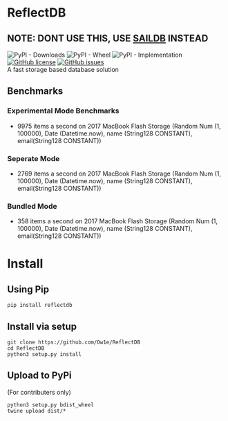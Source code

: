 # ReflectDB   
## NOTE: DONT USE THIS, USE [SAILDB](https://github.com/Ow1e/SailDB) INSTEAD
![PyPI - Downloads](https://img.shields.io/pypi/dw/reflectdb?style=flat-square) ![PyPI - Wheel](https://img.shields.io/pypi/wheel/reflectdb?style=flat-square) ![PyPI - Implementation](https://img.shields.io/pypi/implementation/reflectdb?style=flat-square) [![GitHub license](https://img.shields.io/github/license/Ow1e/ReflectDB?style=flat-square)](https://github.com/Ow1e/ReflectDB/blob/master/LICENSE) [![GitHub issues](https://img.shields.io/github/issues/Ow1e/ReflectDB?style=flat-square)](https://github.com/Ow1e/ReflectDB/issues)  
A fast storage based database solution 

## Benchmarks
### Experimental Mode Benchmarks
 - 9975 items a second on 2017 MacBook Flash Storage (Random Num (1, 100000), Date (Datetime.now), name (String128 CONSTANT), email(String128 CONSTANT))
### Seperate Mode
- 2769 items a second on 2017 MacBook Flash Storage (Random Num (1, 100000), Date (Datetime.now), name (String128 CONSTANT), email(String128 CONSTANT))
### Bundled Mode 
- 358 items a second on 2017 MacBook Flash Storage (Random Num (1, 100000), Date (Datetime.now), name (String128 CONSTANT), email(String128 CONSTANT))

# Install
## Using Pip
```
pip install reflectdb
```
## Install via setup
```
git clone https://github.com/Ow1e/ReflectDB
cd ReflectDB
python3 setup.py install
```
## Upload to PyPi
(For contributers only)
```
python3 setup.py bdist_wheel 
twine upload dist/* 
```
